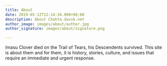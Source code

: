 ```yaml
---
title: About
date: 2019-05-12T12:14:34.000+06:00
description: About Chahta.davsk.net
author_image: images/about/author.jpg
author_signature: images/about/signature.png

---
```

Imasu Clover died on the Trail of Tears, his Descendents survived. This site is about them and for them, it is history, stories, culture, and issues that require an immediate and urgent response.